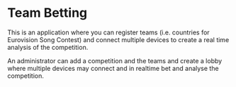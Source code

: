 # Team Betting

This is an application where you can register teams (i.e. countries for
Eurovision Song Contest) and connect multiple devices to create a real time
analysis of the competition.

An administrator can add a competition and the teams and create a lobby where
multiple devices may connect and in realtime bet and analyse the competition.

